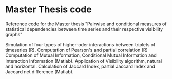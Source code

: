 # Master Thesis code
Reference code for the Master thesis "Pairwise and conditional measures of statistical dependencies between time series and their respective visibility graphs"

Simulation of four types of higher-oder interactions between triplets of timeseries (R).
Computation of Pearson's and partial correlation (R)
Computation of Mutual Information, Conditional Mutual Information and Interaction Information (Matlab).
Application of Visibility algorithm, natural and horizontal.
Calculation of Jaccard Index, partial Jaccard Index and Jaccard net difference (Matlab).

